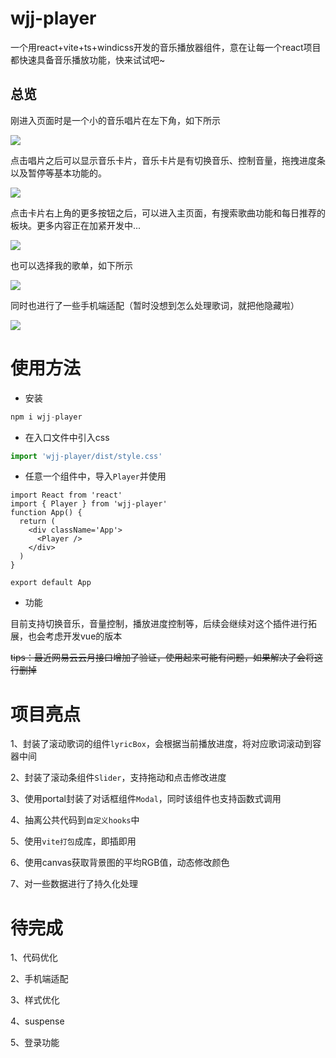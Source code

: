 # wjj-player
一个用react+vite+ts+windicss开发的音乐播放器组件，意在让每一个react项目都快速具备音乐播放功能，快来试试吧~

## 总览

刚进入页面时是一个小的音乐唱片在左下角，如下所示

![](https://img.jzsp66.xyz/github/1.png)

点击唱片之后可以显示音乐卡片，音乐卡片是有切换音乐、控制音量，拖拽进度条以及暂停等基本功能的。

![](https://img.jzsp66.xyz/github/2.png)

点击卡片右上角的更多按钮之后，可以进入主页面，有搜索歌曲功能和每日推荐的板块。更多内容正在加紧开发中...

![](https://img.jzsp66.xyz/github/3.png)

也可以选择我的歌单，如下所示

![](https://img.jzsp66.xyz/github/4.png)

同时也进行了一些手机端适配（暂时没想到怎么处理歌词，就把他隐藏啦）

![](https://img.jzsp66.xyz/github/5.png)


# 使用方法
- 安装
```js
npm i wjj-player
```

- 在入口文件中引入css

```js
import 'wjj-player/dist/style.css'
```

- 任意一个组件中，导入`Player`并使用

```tsx
import React from 'react'
import { Player } from 'wjj-player'
function App() {
  return (
    <div className='App'>
      <Player />
    </div>
  )
}

export default App
```

- 功能

目前支持切换音乐，音量控制，播放进度控制等，后续会继续对这个插件进行拓展，也会考虑开发vue的版本

~~tips：最近网易云云月接口增加了验证，使用起来可能有问题，如果解决了会将这行删掉~~

# 项目亮点

1、封装了滚动歌词的组件`lyricBox`，会根据当前播放进度，将对应歌词滚动到容器中间

2、封装了滚动条组件`Slider`，支持拖动和点击修改进度

3、使用portal封装了对话框组件`Modal`，同时该组件也支持函数式调用

4、抽离公共代码到`自定义hooks`中

5、使用`vite打包`成库，即插即用

6、使用canvas获取背景图的平均RGB值，动态修改颜色

7、对一些数据进行了持久化处理


# 待完成

1、代码优化

2、手机端适配

3、样式优化

4、suspense

5、登录功能